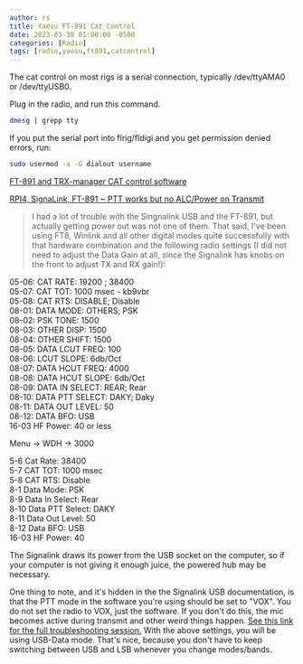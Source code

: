 ```yaml
---
author: rs
title: Yaesu FT-891 Cat Control
date: 2023-03-30 01:00:00 -0500 
categories: [Radio]
tags: [radio,yaesu,ft891,catcontrol] 
---
```


The cat control on most rigs is a serial connection, typically /dev/ttyAMA0 or /dev/ttyUSB0.

Plug in the radio, and run this command. 
```bash
dmesg | grepp tty
```

If you put the serial port into flrig/fldigi and you get permission denied errors, run:
```bash
sudo usermod -a -G dialout username  
```

[FT-891 and TRX-manager CAT control software](https://www.lb3hc.net/archives/2699)

[RPI4, SignaLink, FT-891 ~ PTT works but no ALC/Power on Transmit](https://groups.io/g/KM4ACK-Pi/topic/rpi4_signalink_ft_891_ptt/83976935?p=)  


> I had a lot of trouble with the Singnalink USB and the FT-891, but actually getting power out was not one of them. That said, I've been using FT8, Winlink and all other digital modes quite successfully with that hardware combination and the following radio settings (I did not need to adjust the Data Gain at all, since the Signalink has knobs on the front to adjust TX and RX gain!):

05-06: CAT RATE: 19200 ; 38400  
05-07: CAT TOT: 1000 msec - kb9vbr  
05-08: CAT RTS: DISABLE; Disable  
08-01: DATA MODE: OTHERS; PSK  
08-02: PSK TONE: 1500  
08-03: OTHER DISP: 1500  
08-04: OTHER SHIFT: 1500  
08-05: DATA LCUT FREQ: 100  
08-06: LCUT SLOPE: 6db/Oct  
08-07: DATA HCUT FREQ: 4000  
08-08: DATA HCUT SLOPE: 6db/Oct  
08-09: DATA IN SELECT: REAR; Rear  
08-10: DATA PTT SELECT: DAKY; Daky  
08-11: DATA OUT LEVEL: 50  
08-12: DATA BFO: USB  
16-03 HF Power: 40 or less  

Menu -> WDH -> 3000  

5-6 Cat Rate: 38400  
5-7 CAT TOT: 1000 msec  
5-8 CAT RTS: Disable  
8-1 Data Mode: PSK  
8-9 Data In Select: Rear  
8-10 Data PTT Select: DAKY  
8-11 Data Out Level: 50  
8-12 Data BFO: USB  
16-03 HF Power: 40  




The Signalink draws its power from the USB socket on the computer, so if your computer is not giving it enough juice, the powered hub may be necessary.  

One thing to note, and it's hidden in the the Signalink USB documentation, is that the PTT mode in the software you're using should be set to "VOX". You do not set the radio to VOX, just the software. If you don't do this, the mic becomes active during transmit and other weird things happen. [See this link for the full troubleshooting session.](https://wsjtx.groups.io/g/main/topic/82694038#24731) With the above settings, you will be using USB-Data mode. That's nice, because you don't have to keep switching between USB and LSB whenever you change modes/bands.